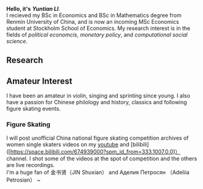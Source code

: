 **Hello, it's** ***Yuntian LI***. <br />
I recieved my BSc in Economics and BSc in Mathematics degree from Renmin University of China, and is now an incoming MSc Economics student at Stockholm School of Economics. My research interest is in the fields of *political economcis*, *monetary policy*, and *computational social science*.

## Research

## Amateur Interest
I have been an amateur in violin, singing and sprinting since young. I also have a passion for Chinese philology and history, classics and following figure skating events.
### Figure Skating
I will post unofficial China national figure skating competition archives of women single skaters videos on my [youtube]([https://www.youtube.com/@YinYaoyaa]) and [bilibili]([https://space.bilibili.com/674939000?spm_id_from=333.1007.0.0]） channel. I shot some of the videos at the spot of competition and the others are live recordings. <br />
I'm a huge fan of 金书贤（JIN Shuxian） and Аделия Петросян （Adeliia Petrosian） ~




